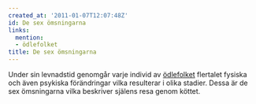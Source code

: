```yaml
---
created_at: '2011-01-07T12:07:48Z'
id: De sex ömsningarna
links:
  mention:
  - ödlefolket
title: De sex ömsningarna
---
```


Under sin levnadstid genomgår varje individ av [ödlefolket] flertalet fysiska och även psykiska
förändringar vilka resulterar i olika stadier. Dessa är de sex ömsningarna vilka beskriver själens
resa genom köttet.

  [ödlefolket]: ödlefolket